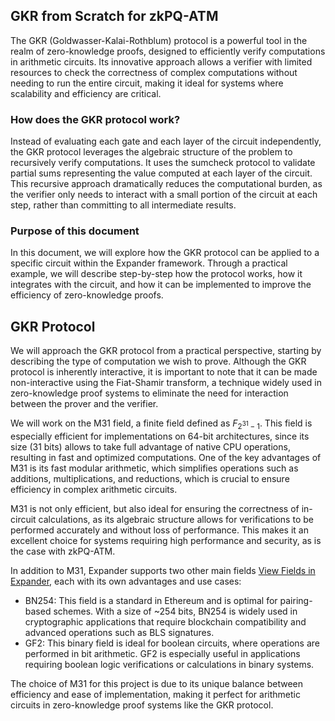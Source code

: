 

## GKR from Scratch for zkPQ-ATM
The GKR (Goldwasser-Kalai-Rothblum) protocol is a powerful tool in the realm of zero-knowledge proofs, designed to efficiently verify computations in arithmetic circuits. Its innovative approach allows a verifier with limited resources to check the correctness of complex computations without needing to run the entire circuit, making it ideal for systems where scalability and efficiency are critical.

### How does the GKR protocol work?
Instead of evaluating each gate and each layer of the circuit independently, the GKR protocol leverages the algebraic structure of the problem to recursively verify computations. It uses the sumcheck protocol to validate partial sums representing the value computed at each layer of the circuit. This recursive approach dramatically reduces the computational burden, as the verifier only needs to interact with a small portion of the circuit at each step, rather than committing to all intermediate results.

### Purpose of this document
In this document, we will explore how the GKR protocol can be applied to a specific circuit within the Expander framework. Through a practical example, we will describe step-by-step how the protocol works, how it integrates with the circuit, and how it can be implemented to improve the efficiency of zero-knowledge proofs.

## GKR Protocol

We will approach the GKR protocol from a practical perspective, starting by describing the type of computation we wish to prove. Although the GKR protocol is inherently interactive, it is important to note that it can be made non-interactive using the Fiat-Shamir transform, a technique widely used in zero-knowledge proof systems to eliminate the need for interaction between the prover and the verifier.

We will work on the M31 field, a finite field defined as $F_{2^{31} - 1}$. This field is especially efficient for implementations on 64-bit architectures, since its size (31 bits) allows to take full advantage of native CPU operations, resulting in fast and optimized computations. One of the key advantages of M31 is its fast modular arithmetic, which simplifies operations such as additions, multiplications, and reductions, which is crucial to ensure efficiency in complex arithmetic circuits.

M31 is not only efficient, but also ideal for ensuring the correctness of in-circuit calculations, as its algebraic structure allows for verifications to be performed accurately and without loss of performance. This makes it an excellent choice for systems requiring high performance and security, as is the case with zkPQ-ATM.

In addition to M31, Expander supports two other main fields [View Fields in Expander](https://github.com/PolyhedraZK/ExpanderCompilerCollection/tree/4989db69573cbbed8f57549b31abf7857146286a/ecgo/field), each with its own advantages and use cases: 
- BN254: This field is a standard in Ethereum and is optimal for pairing-based schemes. With a size of ~254 bits, BN254 is widely used in cryptographic applications that require blockchain compatibility and advanced operations such as BLS signatures.
- GF2: This binary field is ideal for boolean circuits, where operations are performed in bit arithmetic. GF2 is especially useful in applications requiring boolean logic verifications or calculations in binary systems.

The choice of M31 for this project is due to its unique balance between efficiency and ease of implementation, making it perfect for arithmetic circuits in zero-knowledge proof systems like the GKR protocol.